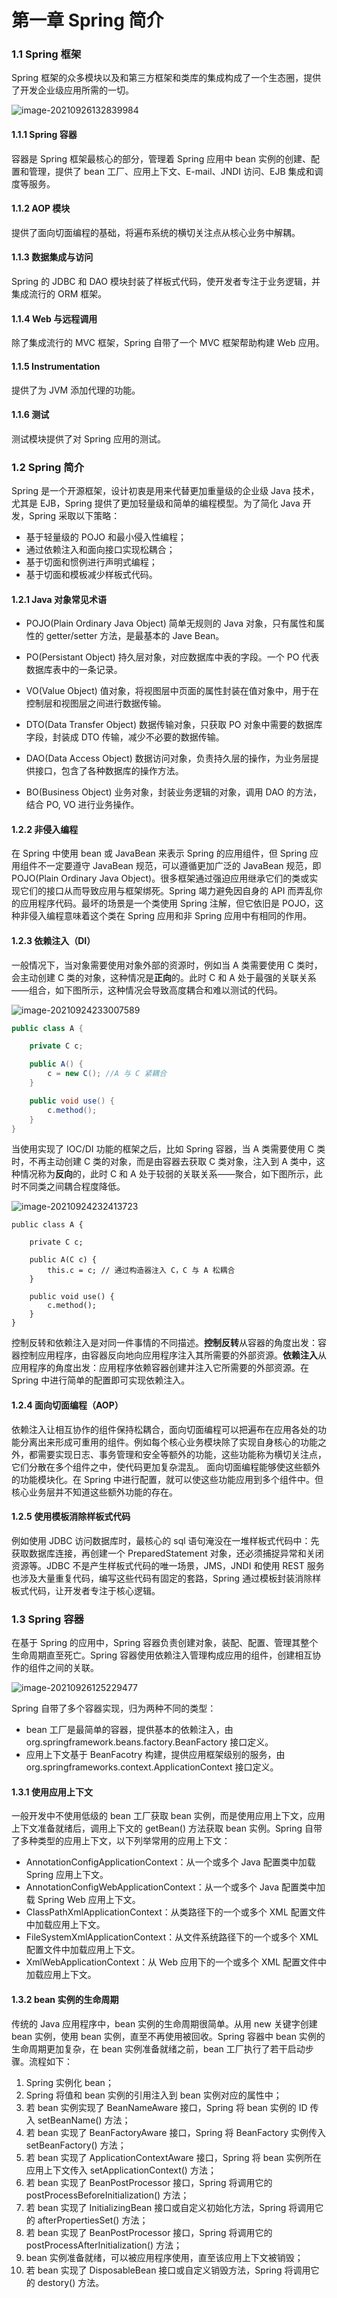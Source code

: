 # 第一章 Spring 简介

### 1.1 Spring 框架

Spring 框架的众多模块以及和第三方框架和类库的集成构成了一个生态圈，提供了开发企业级应用所需的一切。

![image-20210926132839984](01.Spring简介.assets/image-20210926132839984.png)

#### 1.1.1 Spring 容器

容器是 Spring 框架最核心的部分，管理着 Spring 应用中 bean 实例的创建、配置和管理，提供了 bean 工厂、应用上下文、E-mail、JNDI 访问、EJB 集成和调度等服务。

#### 1.1.2 AOP 模块

提供了面向切面编程的基础，将遍布系统的横切关注点从核心业务中解耦。

#### 1.1.3 数据集成与访问

Spring 的 JDBC 和 DAO 模块封装了样板式代码，使开发者专注于业务逻辑，并集成流行的 ORM 框架。

#### 1.1.4 Web 与远程调用

除了集成流行的 MVC 框架，Spring 自带了一个 MVC 框架帮助构建 Web 应用。

#### 1.1.5 Instrumentation

提供了为 JVM 添加代理的功能。

#### 1.1.6 测试

测试模块提供了对 Spring 应用的测试。

### 1.2 Spring 简介

Spring 是一个开源框架，设计初衷是用来代替更加重量级的企业级 Java 技术，尤其是 EJB，Spring 提供了更加轻量级和简单的编程模型。为了简化 Java 开发，Spring 采取以下策略：
- 基于轻量级的 POJO 和最小侵入性编程；
- 通过依赖注入和面向接口实现松耦合；
- 基于切面和惯例进行声明式编程；
- 基于切面和模板减少样板式代码。

#### 1.2.1 Java 对象常见术语

- POJO(Plain Ordinary Java Object)
简单无规则的 Java 对象，只有属性和属性的 getter/setter 方法，是最基本的 Jave Bean。

- PO(Persistant Object)
持久层对象，对应数据库中表的字段。一个 PO 代表数据库表中的一条记录。

- VO(Value Object)
值对象，将视图层中页面的属性封装在值对象中，用于在控制层和视图层之间进行数据传输。

- DTO(Data Transfer Object)
数据传输对象，只获取 PO 对象中需要的数据库字段，封装成 DTO 传输，减少不必要的数据传输。

- DAO(Data Access Object)
数据访问对象，负责持久层的操作，为业务层提供接口，包含了各种数据库的操作方法。

- BO(Business Object)
业务对象，封装业务逻辑的对象，调用 DAO 的方法，结合 PO, VO 进行业务操作。

#### 1.2.2 非侵入编程

在 Spring 中使用 bean 或 JavaBean 来表示 Spring 的应用组件，但 Spring 应用组件不一定要遵守 JavaBean 规范，可以遵循更加广泛的 JavaBean 规范，即 POJO(Plain Ordinary Java Object)。很多框架通过强迫应用继承它们的类或实现它们的接口从而导致应用与框架绑死。Spring 竭力避免因自身的 API 而弄乱你的应用程序代码。最坏的场景是一个类使用 Spring 注解，但它依旧是 POJO，这种非侵入编程意味着这个类在 Spring 应用和非 Spring 应用中有相同的作用。

#### 1.2.3 依赖注入（DI）

一般情况下，当对象需要使用对象外部的资源时，例如当 A 类需要使用 C 类时，会主动创建 C 类的对象，这种情况是**正向**的。此时 C 和 A 处于最强的关联关系——组合，如下图所示，这种情况会导致高度耦合和难以测试的代码。

![image-20210924233007589](01.Spring简介.assets/image-20210924233007589.png)


```java
public class A {

    private C c;

    public A() {
        c = new C(); //A 与 C 紧耦合
    }

    public void use() {
        c.method();
    }
}
```

当使用实现了 IOC/DI 功能的框架之后，比如 Spring 容器，当 A 类需要使用 C 类时，不再主动创建 C 类的对象，而是由容器去获取 C 类对象，注入到 A 类中，这种情况称为**反向**的，此时 C 和 A 处于较弱的关联关系——聚合，如下图所示，此时不同类之间耦合程度降低。

![image-20210924232413723](01.Spring简介.assets/image-20210924232413723.png)

```
public class A {

    private C c;

    public A(C c) {
        this.c = c; // 通过构造器注入 C，C 与 A 松耦合
    }

    public void use() {
        c.method();
    }
}
```

控制反转和依赖注入是对同一件事情的不同描述。**控制反转**从容器的角度出发：容器控制应用程序，由容器反向地向应用程序注入其所需要的外部资源。**依赖注入**从应用程序的角度出发：应用程序依赖容器创建并注入它所需要的外部资源。在 Spring 中进行简单的配置即可实现依赖注入。

#### 1.2.4 面向切面编程（AOP）

依赖注入让相互协作的组件保持松耦合，面向切面编程可以把遍布在应用各处的功能分离出来形成可重用的组件。例如每个核心业务模块除了实现自身核心的功能之外，都需要实现日志、事务管理和安全等额外的功能，这些功能称为横切关注点，它们分散在多个组件之中，使代码更加复杂混乱。
面向切面编程能够使这些额外的功能模块化。在 Spring 中进行配置，就可以使这些功能应用到多个组件中。但核心业务层并不知道这些额外功能的存在。

#### 1.2.5 使用模板消除样板式代码

例如使用 JDBC 访问数据库时，最核心的 sql 语句淹没在一堆样板式代码中：先获取数据库连接，再创建一个 PreparedStatement 对象，还必须捕捉异常和关闭资源等。JDBC 不是产生样板式代码的唯一场景，JMS，JNDI 和使用 REST 服务也涉及大量重复代码，编写这些代码有固定的套路，Spring 通过模板封装消除样板式代码，让开发者专注于核心逻辑。

### 1.3 Spring 容器

在基于 Spring  的应用中，Spring 容器负责创建对象，装配、配置、管理其整个生命周期直至死亡。Spring 容器使用依赖注入管理构成应用的组件，创建相互协作的组件之间的关联。

![image-20210926125229477](01.Spring简介.assets/image-20210926125229477.png)

Spring 自带了多个容器实现，归为两种不同的类型：

- bean 工厂是最简单的容器，提供基本的依赖注入，由 org.springframework.beans.factory.BeanFactory 接口定义。
- 应用上下文基于 BeanFacotry 构建，提供应用框架级别的服务，由 org.springframeworks.context.ApplicationContext 接口定义。

#### 1.3.1 使用应用上下文

一般开发中不使用低级的 bean 工厂获取 bean 实例，而是使用应用上下文，应用上下文准备就绪后，调用上下文的 getBean() 方法获取 bean 实例。Spring 自带了多种类型的应用上下文，以下列举常用的应用上下文：
- AnnotationConfigApplicationContext：从一个或多个 Java 配置类中加载 Spring 应用上下文。
- AnnotationConfigWebApplicationContext：从一个或多个 Java 配置类中加载 Spring Web 应用上下文。
- ClassPathXmlApplicationContext：从类路径下的一个或多个 XML 配置文件中加载应用上下文。
- FileSystemXmlApplicationContext：从文件系统路径下的一个或多个 XML 配置文件中加载应用上下文。
- XmlWebApplicationContext：从 Web 应用下的一个或多个 XML 配置文件中加载应用上下文。

#### 1.3.2 bean 实例的生命周期

传统的 Java 应用程序中，bean 实例的生命周期很简单。从用 new 关键字创建 bean 实例，使用 bean 实例，直至不再使用被回收。Spring 容器中 bean 实例的生命周期更加复杂，在 bean 实例准备就绪之前，bean 工厂执行了若干启动步骤。流程如下：
1. Spring 实例化 bean；
2. Spring 将值和 bean 实例的引用注入到 bean 实例对应的属性中；
3. 若 bean 实例实现了 BeanNameAware 接口，Spring 将 bean 实例的 ID 传入 setBeanName() 方法；
4. 若 bean 实现了 BeanFactoryAware 接口，Spring 将 BeanFactory 实例传入 setBeanFactory() 方法；
5. 若 bean 实现了 ApplicationContextAware 接口，Spring 将 bean 实例所在应用上下文传入 setApplicationContext() 方法；
6. 若 bean 实现了 BeanPostProcessor 接口，Spring 将调用它的 postProcessBeforeInitialization() 方法；
7. 若 bean 实现了 InitializingBean 接口或自定义初始化方法，Spring 将调用它的 afterPropertiesSet() 方法；
8. 若 bean 实现了 BeanPostProcessor 接口，Spring 将调用它的 postProcessAfterInitialization() 方法；
9. bean 实例准备就绪，可以被应用程序使用，直至该应用上下文被销毁；
10. 若 bean 实现了 DisposableBean 接口或自定义销毁方法，Spring 将调用它的 destory() 方法。